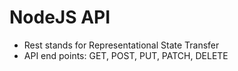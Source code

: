 # NodeJS API
- Rest stands for Representational State Transfer
- API end points: GET, POST, PUT, PATCH, DELETE